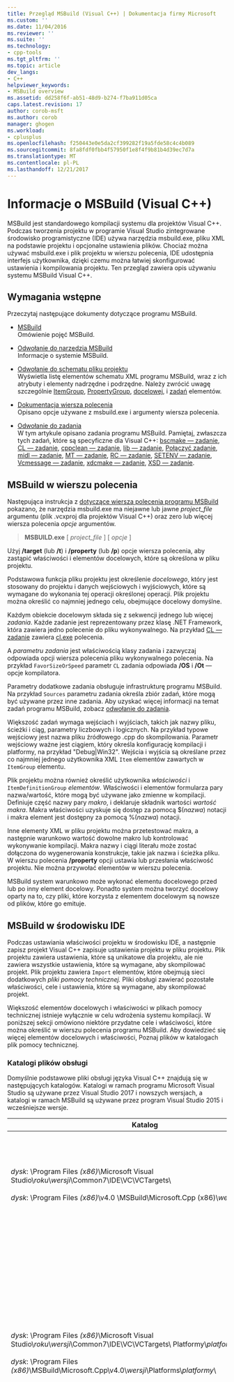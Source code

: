 ```yaml
---
title: Przegląd MSBuild (Visual C++) | Dokumentacja firmy Microsoft
ms.custom: ''
ms.date: 11/04/2016
ms.reviewer: ''
ms.suite: ''
ms.technology:
- cpp-tools
ms.tgt_pltfrm: ''
ms.topic: article
dev_langs:
- C++
helpviewer_keywords:
- MSBuild overview
ms.assetid: dd258f6f-ab51-48d9-b274-f7ba911d05ca
caps.latest.revision: 17
author: corob-msft
ms.author: corob
manager: ghogen
ms.workload:
- cplusplus
ms.openlocfilehash: f250443e0e5da2cf399282f19a5fde58c4c4b089
ms.sourcegitcommit: 8fa8fdf0fbb4f57950f1e8f4f9b81b4d39ec7d7a
ms.translationtype: MT
ms.contentlocale: pl-PL
ms.lasthandoff: 12/21/2017
---
```

# <a name="msbuild-visual-c-overview"></a>Informacje o MSBuild (Visual C++)  
  
MSBuild jest standardowego kompilacji systemu dla projektów Visual C++. Podczas tworzenia projektu w programie Visual Studio zintegrowane środowisko programistyczne (IDE) używa narzędzia msbuild.exe, pliku XML na podstawie projektu i opcjonalne ustawienia plików. Chociaż można używać msbuild.exe i plik projektu w wierszu polecenia, IDE udostępnia interfejs użytkownika, dzięki czemu można łatwiej skonfigurować ustawienia i kompilowania projektu. Ten przegląd zawiera opis używaniu systemu MSBuild Visual C++.  
  
## <a name="prerequisites"></a>Wymagania wstępne  
  
Przeczytaj następujące dokumenty dotyczące programu MSBuild.  
  
- [MSBuild](/visualstudio/msbuild/msbuild)  
 Omówienie pojęć MSBuild.  
  
- [Odwołanie do narzędzia MSBuild](/visualstudio/msbuild/msbuild-reference)  
 Informacje o systemie MSBuild.  
  
- [Odwołanie do schematu pliku projektu](/visualstudio/msbuild/msbuild-project-file-schema-reference)  
 Wyświetla listę elementów schematu XML programu MSBuild, wraz z ich atrybuty i elementy nadrzędne i podrzędne. Należy zwrócić uwagę szczególnie [ItemGroup](/visualstudio/msbuild/itemgroup-element-msbuild), [PropertyGroup](/visualstudio/msbuild/propertygroup-element-msbuild), [docelowej](/visualstudio/msbuild/target-element-msbuild), i [zadań](/visualstudio/msbuild/task-element-msbuild) elementów.  
  
- [Dokumentacja wiersza polecenia](/visualstudio/msbuild/msbuild-command-line-reference)  
 Opisano opcje używane z msbuild.exe i argumenty wiersza polecenia.  
  
- [Odwołanie do zadania](/visualstudio/msbuild/msbuild-task-reference)  
 W tym artykule opisano zadania programu MSBuild. Pamiętaj, zwłaszcza tych zadań, które są specyficzne dla Visual C++: [bscmake — zadanie](/visualstudio/msbuild/bscmake-task), [CL — zadanie](/visualstudio/msbuild/cl-task), [cppclean — zadanie](/visualstudio/msbuild/cppclean-task), [lib — zadanie](/visualstudio/msbuild/lib-task), [Połączyć zadanie](/visualstudio/msbuild/link-task), [midl — zadanie](/visualstudio/msbuild/midl-task), [MT — zadanie](/visualstudio/msbuild/mt-task), [RC — zadanie](/visualstudio/msbuild/rc-task), [SETENV — zadanie](/visualstudio/msbuild/setenv-task), [ Vcmessage — zadanie](/visualstudio/msbuild/vcmessage-task), [xdcmake — zadanie](/visualstudio/msbuild/xdcmake-task), [XSD — zadanie](/visualstudio/msbuild/xsd-task).  
  
## <a name="msbuild-on-the-command-line"></a>MSBuild w wierszu polecenia  
  
Następująca instrukcja z [dotyczące wiersza polecenia programu MSBuild](/visualstudio/msbuild/msbuild-command-line-reference) pokazano, że narzędzia msbuild.exe ma niejawne lub jawne *project_file* argumentu (plik .vcxproj dla projektów Visual C++) oraz zero lub więcej wiersza polecenia *opcje* argumentów.  
  
> **MSBUILD.exe** [ *project_file* ] [ *opcje* ]  
  
Użyj **/target** (lub **/t**) i **/property** (lub **/p**) opcje wiersza polecenia, aby zastąpić właściwości i elementów docelowych, które są określona w pliku projektu.  
  
Podstawowa funkcja pliku projektu jest określenie *docelowego*, który jest stosowany do projektu i danych wejściowych i wyjściowych, które są wymagane do wykonania tej operacji określonej operacji. Plik projektu można określić co najmniej jednego celu, obejmujące docelowy domyślne.  
  
Każdym obiekcie docelowym składa się z sekwencji jednego lub więcej *zadania*. Każde zadanie jest reprezentowany przez klasę .NET Framework, która zawiera jedno polecenie do pliku wykonywalnego. Na przykład [CL — zadanie](/visualstudio/msbuild/cl-task) zawiera [cl.exe](../build/reference/compiling-a-c-cpp-program.md) polecenia.  
  
A *parametru zadania* jest właściwością klasy zadania i zazwyczaj odpowiada opcji wiersza polecenia pliku wykonywalnego polecenia. Na przykład `FavorSizeOrSpeed` parametr `CL` zadania odpowiada **/OS** i **/Ot** — opcje kompilatora.  
  
Parametry dodatkowe zadania obsługuje infrastrukturę programu MSBuild. Na przykład `Sources` parametru zadania określa zbiór zadań, które mogą być używane przez inne zadania. Aby uzyskać więcej informacji na temat zadań programu MSBuild, zobacz [odwołanie do zadania](/visualstudio/msbuild/msbuild-task-reference).  
  
Większość zadań wymaga wejściach i wyjściach, takich jak nazwy pliku, ścieżki i ciąg, parametry liczbowych i logicznych. Na przykład typowe wejściowy jest nazwa pliku źródłowego .cpp do skompilowania. Parametr wejściowy ważne jest ciągiem, który określa konfigurację kompilacji i platformy, na przykład "Debug\|Win32". Wejścia i wyjścia są określane przez co najmniej jednego użytkownika XML `Item` elementów zawartych w `ItemGroup` elementu.  
  
Plik projektu można również określić użytkownika *właściwości* i `ItemDefinitionGroup` *elementów*. Właściwości i elementów formularza pary nazwa/wartość, które mogą być używane jako zmienne w kompilacji. Definiuje część nazwy pary *makro*, i deklaruje składnik wartości *wartość makra*. Makra właściwości uzyskuje się dostęp za pomocą $(*nazwa*) notacji i makra element jest dostępny za pomocą %(*nazwa*) notacji.  
  
Inne elementy XML w pliku projektu można przetestować makra, a następnie warunkowo wartość dowolne makro lub kontrolować wykonywanie kompilacji. Makra nazwy i ciągi literału może zostać dołączona do wygenerowania konstrukcje, takie jak nazwa i ścieżka pliku. W wierszu polecenia **/property** opcji ustawia lub przesłania właściwość projektu. Nie można przywołać elementów w wierszu polecenia.  
  
MSBuild system warunkowo może wykonać elementu docelowego przed lub po inny element docelowy. Ponadto system można tworzyć docelowy oparty na to, czy pliki, które korzysta z elementem docelowym są nowsze od plików, które go emituje.  
  
## <a name="msbuild-in-the-ide"></a>MSBuild w środowisku IDE  
  
Podczas ustawiania właściwości projektu w środowisku IDE, a następnie zapisz projekt Visual C++ zapisuje ustawienia projektu w pliku projektu. Plik projektu zawiera ustawienia, które są unikatowe dla projektu, ale nie zawiera wszystkie ustawienia, które są wymagane, aby skompilować projekt. Plik projektu zawiera `Import` elementów, które obejmują sieci dodatkowych *pliki pomocy technicznej.* Pliki obsługi zawierać pozostałe właściwości, cele i ustawienia, które są wymagane, aby skompilować projekt.  
  
Większość elementów docelowych i właściwości w plikach pomocy technicznej istnieje wyłącznie w celu wdrożenia systemu kompilacji. W poniższej sekcji omówiono niektóre przydatne cele i właściwości, które można określić w wierszu polecenia programu MSBuild. Aby dowiedzieć się więcej elementów docelowych i właściwości, Poznaj plików w katalogach plik pomocy technicznej.  
  
### <a name="support-file-directories"></a>Katalogi plików obsługi  
  
Domyślnie podstawowe pliki obsługi języka Visual C++ znajdują się w następujących katalogów. Katalogi w ramach programu Microsoft Visual Studio są używane przez Visual Studio 2017 i nowszych wersjach, a katalogi w ramach MSBuild są używane przez program Visual Studio 2015 i wcześniejsze wersje.  
  
|Katalog|Opis|  
|---------------|-----------------|  
|*dysk*: \Program Files *(x86)*\Microsoft Visual Studio\\*roku*\\*wersji*\Common7\IDE\VC\VCTargets\ <br /><br />*dysk*: \Program Files *(x86)*\v4.0 \MSBuild\Microsoft.Cpp (x86)\\*wersji*\ |Zawiera pliki docelowe głównej (.targets) i pliki właściwości (.props), które są używane przez elementy docelowe. Domyślnie makro $(VCTargetsPath) odwołuje się do tego katalogu.|  
|*dysk*: \Program Files *(x86)*\Microsoft Visual Studio\\*roku*\\*wersji*\Common7\IDE\VC\VCTargets\ Platformy\\*platformy*\ <br /><br />*dysk*: \Program Files *(x86)*\MSBuild\Microsoft.Cpp\v4.0\\*wersji*\Platforms\\*platformy*\ |Zawiera pliki docelowy i właściwości specyficzne dla platformy, które zastępują elementy docelowe i właściwości w katalogu nadrzędnego. Ten katalog zawiera także biblioteki DLL, który definiuje zadania, które są używane przez elementy docelowe w tym katalogu.<br /><br /> *Platformy* symbol zastępczy reprezentuje x64 RAMIĘ lub Win32 podkatalogu.|  
|*dysk*: \Program Files *(x86)*\Microsoft Visual Studio\\*roku*\\*wersji*\Common7\IDE\VC\VCTargets\ Platformy\\*platformy*\PlatformToolsets\\*zestawu narzędzi*\ <br /><br />*dysk*: \Program Files *(x86)*\MSBuild\Microsoft.Cpp\v4.0\\*wersji*\Platforms\\*platformy*\ PlatformToolsets\\*zestawu narzędzi*\ <br /><br />*dysk*: \Program Files *(x86)*\MSBuild\Microsoft.Cpp\v4.0\Platforms\\*platformy*\PlatformToolsets\\*zestawu narzędzi*\ |Zawiera katalogi, umożliwiających kompilacji do generowania aplikacji Visual C++ przy użyciu określonego *zestawu narzędzi*.<br /><br /> *Roku* i *wersji* symbole zastępcze są używane przez program Visual Studio 2017 i późniejszych wersjach. *Wersji* symbol zastępczy jest V110 dla programu Visual Studio 2012, V120 dla programu Visual Studio 2013 lub Visual Studio 2015 w wersji 140. *Platformy* symbol zastępczy reprezentuje x64 RAMIĘ lub Win32 podkatalogu. *Zestawu narzędzi* symbol zastępczy reprezentuje podkatalogu zestawu narzędzi, na przykład w wersji 140 do tworzenia aplikacji systemu Windows za pomocą narzędzi Visual Studio 2015, v120_xp do kompilacji dla systemu Windows XP przy użyciu zestawu narzędzi programu Visual Studio 2013 lub v110_wp80 do Tworzenie aplikacji Windows Phone 8.0 przy użyciu zestawu narzędzi programu Visual Studio 2012.<br /><br />Ścieżkę zawierającą katalogów, umożliwiających kompilacji do generowania aplikacji Visual C++ 2008 lub Visual C++ 2010 nie zawiera *wersji*i *platformy* reprezentuje symbolu zastępczego x64 Itanium lub Win32 podkatalogu. *Zestawu narzędzi* podkatalogu zestawu narzędzi v90 lub v100 reprezentuje symbol zastępczy.|  
  
### <a name="support-files"></a>Pliki obsługi  
  
Katalogi plików pomocy technicznej zawiera pliki o następujących rozszerzeniach:  
  
|Rozszerzenia|Opis|  
|---------------|-----------------|  
|.TARGETS|Zawiera `Target` elementów XML, które określają zadania, które są wykonywane przez element docelowy. Może również zawierać `PropertyGroup`, `ItemGroup`, `ItemDefinitionGroup`, a zdefiniowane przez użytkownika `Item` elementów służących do przypisywania pliki i opcje wiersza polecenia do parametrów zadania.<br /><br /> Aby uzyskać więcej informacji, zobacz [Target — Element (MSBuild)](/visualstudio/msbuild/target-element-msbuild).|  
|.props|Zawiera `Property Group` i zdefiniowanych przez użytkownika `Property` elementów XML, które określają ustawienia plików i parametrów, które są używane podczas kompilacji.<br /><br /> Może również zawierać `ItemDefinitionGroup` i zdefiniowanych przez użytkownika `Item` elementów XML, które określają dodatkowe ustawienia. Elementy zdefiniowane w grupie definicji elementu przypominają właściwości, ale nie ma dostępu z poziomu wiersza polecenia. Pliki projektu Visual C++ często używa elementów zamiast właściwości do reprezentowania ustawienia.<br /><br /> Aby uzyskać więcej informacji, zobacz [ItemGroup — Element (MSBuild)](/visualstudio/msbuild/itemgroup-element-msbuild), [ItemDefinitionGroup — Element (MSBuild)](/visualstudio/msbuild/itemdefinitiongroup-element-msbuild), i [Item — Element (MSBuild)](/visualstudio/msbuild/item-element-msbuild).|  
|.XML|Zawiera elementy XML, które deklaruje i zainicjuj elementy interfejsu użytkownika IDE, takich jak arkusze właściwości i strony właściwości i formantów pól tekstowych pole i listy.<br /><br /> Pliki .xml obsługuje bezpośrednio IDE, nie programu MSBuild. Jednak wartości właściwości IDE są przypisane do tworzenia właściwości i elementów.<br /><br /> Większość plików .xml znajdują się w podkatalogu specyficzne dla ustawień regionalnych. Na przykład pliki dla regionu Stanów Zjednoczonych angielski znajdują się w $(VCTargetsPath) \1033\\.|  
  
## <a name="user-targets-and-properties"></a>Cele użytkownika i właściwości  
  
Najbardziej efektywny sposób używania programu MSBuild w wierszu polecenia, pomaga ustalić, które właściwości i obiekty docelowe są i przydatności. Większość właściwości i elementów docelowych pomocy zaimplementować system kompilacji Visual C++, a w związku z tym nie są istotne dla użytkownika. W tej sekcji opisano niektóre zastanowić zorientowane na użytkownika właściwości i elementów docelowych.  

### <a name="platformtoolset-property"></a>Właściwość jest zestaw narzędzi platformy  
  
`PlatformToolset` Właściwość określa, które zestaw narzędzi Visual C++ jest używany podczas kompilacji. Domyślnie jest używany bieżący zestaw narzędzi. Gdy ta właściwość jest ustawiona, wartość właściwości jest połączony z literałów ciągów w ścieżce katalogu, który zawiera pliki właściwość i docelowych, które są wymagane do utworzenia projektu dla konkretnej platformy. Tworzenie za pomocą tej wersji narzędzi platformy musi być zainstalowany zestaw narzędzi platformy.  
  
Na przykład ustawić `PlatformToolset` właściwości `v140` używania narzędzi Visual C++ 2015 i biblioteki można skompilować aplikację:  
  
`msbuild myProject.vcxproj /p:PlatformToolset=v140`  
  
### <a name="preferredtoolarchitecture-property"></a>Właściwość PreferredToolArchitecture  
  
`PreferredToolArchitecture` Właściwość określa, czy kompilatora 32-bitowy lub 64-bitowe i narzędzia są używane w kompilacji. Ta właściwość nie ma wpływu na dane wyjściowe architektura platformy lub konfiguracji. Domyślnie program MSBuild używa x86 wersji kompilatora i narzędzi, jeśli ta właściwość nie jest ustawiona.  
  
Na przykład ustawić `PreferredToolArchitecture` właściwości `x64` używać kompilator 64-bitowy i narzędzia do tworzenia aplikacji:  
  
`msbuild myProject.vcxproj /p:PreferredToolArchitecture=x64`  
  
### <a name="useenv-property"></a>Właściwość UseEnv  
  
Domyślnie ustawienia specyficzne dla platformy bieżący projekt musi zostać zastąpiona zmiennych środowiskowych PATH, INCLUDE LIB, LIBPATH, konfiguracji i platformy. Ustaw `UseEnv` właściwości `true` aby zagwarantować, że zmienne środowiskowe nie zostały zastąpione.  
  
`msbuild myProject.vcxproj /p:UseEnv=true`  
  
### <a name="targets"></a>Obiekty docelowe  
  
Brak setki obiektów docelowych w pliki obsługi programu Visual C++. Jednak większość to zorientowane na system obiektów docelowych, które użytkownik można zignorować. Większość elementów docelowych systemu są poprzedzone znaku podkreślenia (_) lub mieć nazwę, która rozpoczyna się od "PrepareFor", "Obliczeniowe", "Przed", "Po", "Przed" lub "Post".  
  
W poniższej tabeli wymieniono kilka przydatne cele zorientowane na użytkownika.  
  
|docelowy|Opis|  
|------------|-----------------|  
|BscMake|Wykonuje narzędzie przeglądać informacje o konserwacji narzędzie Microsoft bscmake.exe.|  
|Kompilacja|Kompiluje projekt.<br /><br /> Jest to domyślny obiekt docelowy dla projektu.|  
|ClCompile|Wykonuje narzędzie kompilatora Visual C++ cl.exe.|  
|Czyszczenie|Usuwa tymczasowy i pośredniego kompilacja plików.|  
|Lib|Narzędzie Microsoft 32-bitowy Library Manager wykonuje lib.exe.|  
|Łącze|Wykonuje narzędzia konsolidatora Visual C++ link.exe.|  
|ManifestResourceCompile|Pobiera listę zasobów z manifestu, a następnie wykonuje narzędzia kompilatora zasobów systemu Windows firmy Microsoft rc.exe.|  
|Midl|Wykonuje narzędzie kompilatora Microsoft interfejsu Definition Language (MIDL) midl.exe.|  
|Skompiluj ponownie|Czyści a potem kompiluje projektu.|  
|ResourceCompile|Wykonuje narzędzia kompilatora zasobów systemu Windows firmy Microsoft rc.exe.|  
|Xdcmake —|Wykonuje narzędzie dokumentacji XML xdcmake.exe.|  
|XSD|Wykonuje narzędzie definicji schematu XML xsd.exe.|  
  
## <a name="see-also"></a>Zobacz też  
  
[MSBuild (Visual C++)](../build/msbuild-visual-cpp.md)
